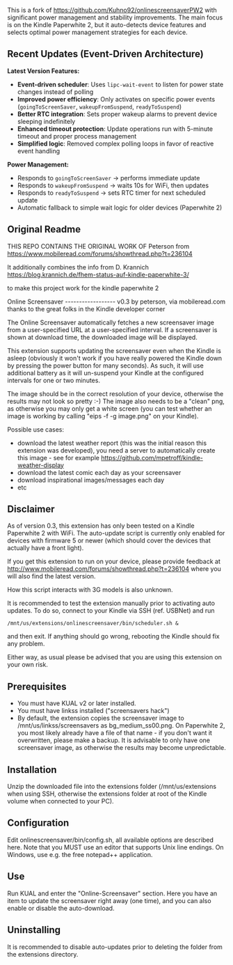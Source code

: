 This is a fork of https://github.com/Kuhno92/onlinescreensaverPW2 with significant power management and stability improvements. The main focus is on the Kindle Paperwhite 2, but it auto-detects device features and selects optimal power management strategies for each device.

## Recent Updates (Event-Driven Architecture)

**Latest Version Features:**
- **Event-driven scheduler**: Uses `lipc-wait-event` to listen for power state changes instead of polling
- **Improved power efficiency**: Only activates on specific power events (`goingToScreenSaver`, `wakeupFromSuspend`, `readyToSuspend`)
- **Better RTC integration**: Sets proper wakeup alarms to prevent device sleeping indefinitely
- **Enhanced timeout protection**: Update operations run with 5-minute timeout and proper process management
- **Simplified logic**: Removed complex polling loops in favor of reactive event handling

**Power Management:**
- Responds to `goingToScreenSaver` → performs immediate update
- Responds to `wakeupFromSuspend` → waits 10s for WiFi, then updates  
- Responds to `readyToSuspend` → sets RTC timer for next scheduled update
- Automatic fallback to simple wait logic for older devices (Paperwhite 2)

## Original Readme

THIS REPO CONTAINS THE ORIGINAL WORK OF Peterson from https://www.mobileread.com/forums/showthread.php?t=236104

It additionally combines the info from D. Krannich https://blog.krannich.de/fhem-status-auf-kindle-paperwhite-3/

to make this project work for the kindle paperwhite 2

Online Screensaver
------------------ v0.3
by peterson, via mobileread.com
thanks to the great folks in the Kindle developer corner

The Online Screensaver automatically fetches a new screensaver image from a
user-specified URL at a user-specified interval. If a screensaver is shown
at download time, the downloaded image will be displayed.

This extension supports updating the screensaver even when the Kindle is
asleep (obviously it won't work if you have really powered the Kindle down
by pressing the power button for many seconds). As such, it will use
additional battery as it will un-suspend your Kindle at the configured
intervals for one or two minutes.

The image should be in the correct resolution of your device, otherwise the
results may not look so pretty :-) The image also needs to be a "clean" png,
as otherwise you may only get a white screen (you can test whether an image
is working by calling "eips -f -g image.png" on your Kindle).

Possible use cases:

- download the latest weather report (this was the initial reason this
  extension was developed), you need a server to automatically create this
  image - see for example https://github.com/mpetroff/kindle-weather-display
- download the latest comic each day as your screensaver
- download inspirational images/messages each day
- etc

## Disclaimer

As of version 0.3, this extension has only been tested on a Kindle
Paperwhite 2 with WiFi. The auto-update script is currently only enabled
for devices with firmware 5 or newer (which should cover the devices that
actually have a front light).

If you get this extension to run on your device, please provide feedback
at http://www.mobileread.com/forums/showthread.php?t=236104 where you will
also find the latest version.

How this script interacts with 3G models is also unknown.

It is recommended to test the extension manually prior to activating auto
updates. To do so, connect to your Kindle via SSH (ref. USBNet) and run

    /mnt/us/extensions/onlinescreensaver/bin/scheduler.sh &

and then exit. If anything should go wrong, rebooting the Kindle should fix
any problem.

Either way, as usual please be advised that you are using this extension on
your own risk.

## Prerequisites

- You must have KUAL v2 or later installed.
- You must have linkss installed ("screensavers hack")
- By default, the extension copies the screensaver image to /mnt/us/linkss/screensavers
  as bg_medium_ss00.png. On Paperwhite 2, you most likely already have a
  file of that name - if you don't want it overwritten, please make a
  backup. It is advisable to only have one screensaver image, as otherwise
  the results may become unpredictable.

## Installation

Unzip the downloaded file into the extensions folder (/mnt/us/extensions
when using SSH, otherwise the extensions folder at root of the Kindle volume
when connected to your PC).

## Configuration

Edit onlinescreensaver/bin/config.sh, all available options are described
here. Note that you MUST use an editor that supports Unix line endings. On
Windows, use e.g. the free notepad++ application.

## Use

Run KUAL and enter the "Online-Screensaver" section. Here you have an item
to update the screensaver right away (one time), and you can also enable or
disable the auto-download.

## Uninstalling

It is recommended to disable auto-updates prior to deleting the folder
from the extensions directory.
